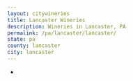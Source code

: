 ```yaml
---
layout: citywineries
title: Lancaster Wineries
description: Wineries in Lancaster, PA
permalink: /pa/lancaster/lancaster/
state: pa
county: lancaster
city: lancaster
---
```

-
